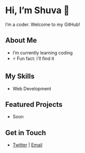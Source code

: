 # Hi, I’m Shuva 👋
I’m a coder. Welcome to my GitHub!

## About Me
-  I’m currently learning coding
- ⚡ Fun fact: i'll find it
## My Skills
- Web Development 

## Featured Projects
- Soon

## Get in Touch
- [Twitter](https://x.com/Shuva_Mahanta) | [Email](mailto:mahantashuva@gmail.com)
